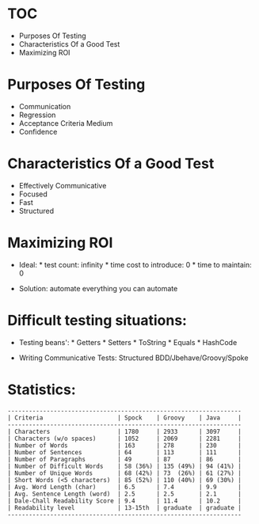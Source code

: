 # TOC

* Purposes Of Testing
* Characteristics Of a Good Test
* Maximizing ROI


# Purposes Of Testing

* Communication
* Regression
* Acceptance Criteria Medium
* Confidence

# Characteristics Of a Good Test

* Effectively Communicative
* Focused
* Fast
* Structured

# Maximizing ROI

* Ideal:
        * test count: infinity
        * time cost to introduce: 0
        * time to maintain: 0

* Solution: automate everything you can automate

# Difficult testing situations:

* Testing beans':
      * Getters
      * Setters
      * ToString
      * Equals
      * HashCode

* Writing Communicative Tests: Structured BDD/Jbehave/Groovy/Spoke

# Statistics:

	------------------------------------------------------------------
	| Criteria                     | Spock    | Groovy    | Java     |
	------------------------------------------------------------------
	| Characters                   | 1780     | 2933      | 3097     |
	| Characters (w/o spaces)      | 1052     | 2069      | 2281     |
	| Number of Words              | 163      | 278       | 230      |
	| Number of Sentences          | 64       | 113       | 111      |
	| Number of Paragraphs         | 49       | 87        | 86       |
	| Number of Difficult Words    | 58 (36%) | 135 (49%) | 94 (41%) |
	| Number of Unique Words       | 68 (42%) | 73  (26%) | 61 (27%) |
	| Short Words (<5 characters)  | 85 (52%) | 110 (40%) | 69 (30%) |
	| Avg. Word Length (char)      | 6.5      | 7.4       | 9.9      |
	| Avg. Sentence Length (word)  | 2.5      | 2.5       | 2.1      |
	| Dale-Chall Readability Score | 9.4      | 11.4      | 10.2     |
	| Readability level            | 13-15th  | graduate  | graduate |
	------------------------------------------------------------------


